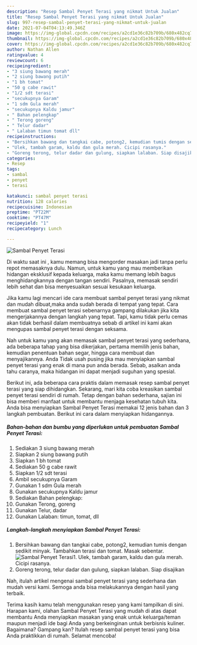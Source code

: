 ```yaml
---
description: "Resep Sambal Penyet Terasi yang nikmat Untuk Jualan"
title: "Resep Sambal Penyet Terasi yang nikmat Untuk Jualan"
slug: 997-resep-sambal-penyet-terasi-yang-nikmat-untuk-jualan
date: 2021-07-04T04:13:49.346Z
image: https://img-global.cpcdn.com/recipes/a2cd1e36c82b709b/680x482cq70/sambal-penyet-terasi-foto-resep-utama.jpg
thumbnail: https://img-global.cpcdn.com/recipes/a2cd1e36c82b709b/680x482cq70/sambal-penyet-terasi-foto-resep-utama.jpg
cover: https://img-global.cpcdn.com/recipes/a2cd1e36c82b709b/680x482cq70/sambal-penyet-terasi-foto-resep-utama.jpg
author: Nathan Allen
ratingvalue: 4
reviewcount: 6
recipeingredient:
- "3 siung bawang merah"
- "2 siung bawang putih"
- "1 bh tomat"
- "50 g cabe rawit"
- "1/2 sdt terasi"
- "secukupnya Garam"
- "1 sdm Gula merah"
- "secukupnya Kaldu jamur"
- " Bahan pelengkap"
- " Terong goreng"
- " Telur dadar"
- " Lalaban timun tomat dll"
recipeinstructions:
- "Bersihkan bawang dan tangkai cabe, potong2, kemudian tumis dengan sedikit minyak. Tambahkan terasi dan tomat. Masak sebentar."
- "Ulek, tambah garam, kaldu dan gula merah. Cicipi rasanya."
- "Goreng terong, telur dadar dan gulung, siapkan lalaban. Siap disajikan"
categories:
- Resep
tags:
- sambal
- penyet
- terasi

katakunci: sambal penyet terasi 
nutrition: 128 calories
recipecuisine: Indonesian
preptime: "PT22M"
cooktime: "PT47M"
recipeyield: "1"
recipecategory: Lunch

---
```



![Sambal Penyet Terasi](https://img-global.cpcdn.com/recipes/a2cd1e36c82b709b/680x482cq70/sambal-penyet-terasi-foto-resep-utama.jpg)

Di waktu  saat ini , kamu memang bisa mengorder masakan jadi tanpa perlu repot memasaknya dulu. Namun, untuk kamu yang mau memberikan hidangan eksklusif kepada keluarga, maka kamu memang lebih bagus menghidangkannya dengan tangan sendiri. Pasalnya, memasak sendiri lebih sehat dan bisa menyesuaikan sesuai kesukaan keluarga.

Jika kamu lagi mencari ide cara membuat sambal penyet terasi yang nikmat dan mudah dibuat,maka anda sudah berada di tempat yang tepat. Cara membuat sambal penyet terasi  sebenarnya gampang dilakukan jika kita mengerjakannya dengan langkah yang tepat. Tapi, kamu tidak perlu cemas akan tidak berhasil dalam membuatnya 
sebab di artikel ini kami akan mengupas sambal penyet terasi dengan seksama.  



Nah untuk kamu yang akan memasak sambal penyet terasi yang sederhana, ada beberapa tahap yang bisa dikerjakan, pertama memilih jenis bahan, kemudian penentuan bahan segar, hingga cara membuat dan menyajikannya. Anda Tidak usah pusing jika mau menyiapkan sambal penyet terasi yang enak di mana pun anda berada. Sebab, asalkan anda  tahu caranya, maka hidangan ini dapat menjadi suguhan yang spesial.

Berikut ini, ada beberapa cara praktis  dalam memasak resep sambal penyet terasi yang siap dihidangkan. Sekarang, mari kita coba kreasikan sambal penyet terasi sendiri di rumah. Tetap dengan bahan sederhana, sajian ini bisa memberi manfaat untuk membantu menjaga kesehatan tubuh kita. Anda bisa menyiapkan Sambal Penyet Terasi memakai 12 jenis bahan dan 3 langkah pembuatan. Berikut ini cara dalam menyiapkan hidangannya.

<!--inarticleads1-->

##### Bahan-bahan dan bumbu yang diperlukan untuk pembuatan Sambal Penyet Terasi:

1. Sediakan 3 siung bawang merah
1. Siapkan 2 siung bawang putih
1. Siapkan 1 bh tomat
1. Sediakan 50 g cabe rawit
1. Siapkan 1/2 sdt terasi
1. Ambil secukupnya Garam
1. Gunakan 1 sdm Gula merah
1. Gunakan secukupnya Kaldu jamur
1. Sediakan  Bahan pelengkap:
1. Gunakan  Terong, goreng
1. Gunakan  Telur, dadar
1. Gunakan  Lalaban: timun, tomat, dll




<!--inarticleads2-->

##### Langkah-langkah menyiapkan Sambal Penyet Terasi:

1. Bersihkan bawang dan tangkai cabe, potong2, kemudian tumis dengan sedikit minyak. Tambahkan terasi dan tomat. Masak sebentar.
<img src="https://img-global.cpcdn.com/steps/01112f08d286b917/160x128cq70/sambal-penyet-terasi-langkah-memasak-1-foto.jpg" alt="Sambal Penyet Terasi">1. Ulek, tambah garam, kaldu dan gula merah. Cicipi rasanya.
1. Goreng terong, telur dadar dan gulung, siapkan lalaban. Siap disajikan




Nah, itulah artikel mengenai  sambal penyet terasi  yang sederhana dan mudah versi kami. Semoga anda bisa melakukannya dengan hasil yang terbaik. 

Terima kasih kamu telah menggunakan resep yang kami tampilkan di sini. Harapan kami, olahan  Sambal Penyet Terasi yang mudah di atas dapat membantu Anda menyiapkan masakan yang enak untuk keluarga/teman maupun menjadi ide bagi Anda yang berkeinginan untuk berbisnis kuliner. Bagaimana? Gampang kan? Itulah resep sambal penyet terasi yang bisa Anda praktikkan di rumah. Selamat mencoba!

